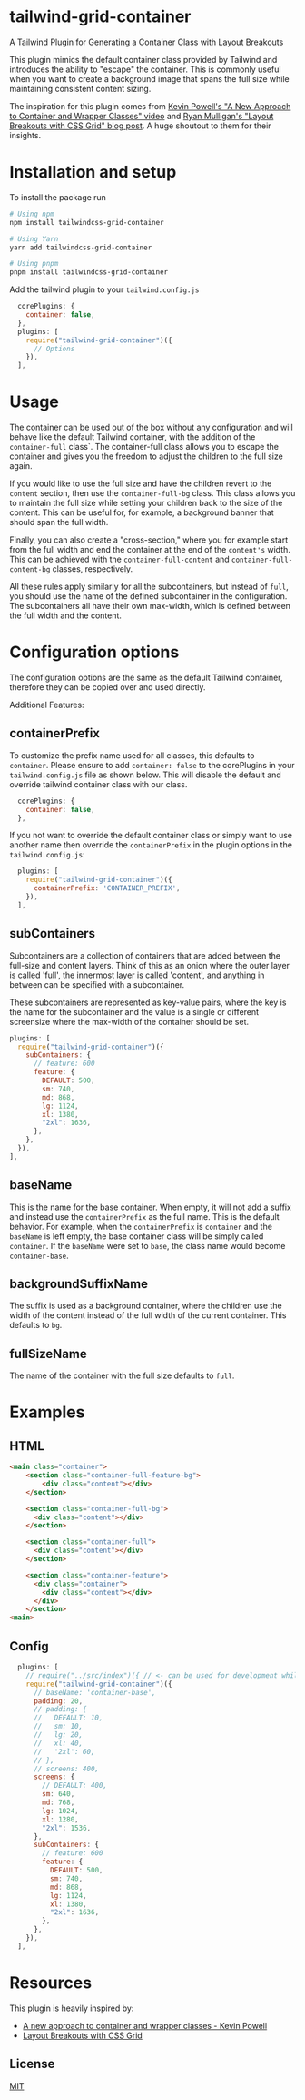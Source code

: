 # tailwind-grid-container

A Tailwind Plugin for Generating a Container Class with Layout Breakouts

This plugin mimics the default container class provided by Tailwind and introduces the ability to "escape" the container. This is commonly useful when you want to create a background image that spans the full size while maintaining consistent content sizing.

The inspiration for this plugin comes from [Kevin Powell's "A New Approach to Container and Wrapper Classes" video](https://www.youtube.com/watch?v=c13gpBrnGEw&t=704s) and [Ryan Mulligan's "Layout Breakouts with CSS Grid" blog post](https://ryanmulligan.dev/blog/layout-breakouts/). A huge shoutout to them for their insights.


# Installation and setup

To install the package run

```bash
# Using npm
npm install tailwindcss-grid-container

# Using Yarn
yarn add tailwindcss-grid-container

# Using pnpm
pnpm install tailwindcss-grid-container
```

Add the tailwind plugin to your `tailwind.config.js`

```js
  corePlugins: {
    container: false,
  },
  plugins: [
    require("tailwind-grid-container")({
      // Options
    }),
  ],
```

# Usage

The container can be used out of the box without any configuration and will behave like the default Tailwind container, with the addition of the `container-full` class`. The container-full class allows you to escape the container and gives you the freedom to adjust the children to the full size again.

If you would like to use the full size and have the children revert to the `content` section, then use the `container-full-bg` class. This class allows you to maintain the full size while setting your children back to the size of the content. This can be useful for, for example, a background banner that should span the full width.

Finally, you can also create a "cross-section," where you for example start from the full width and end the container at the end of the `content's` width. This can be achieved with the `container-full-content` and `container-full-content-bg` classes, respectively.

All these rules apply similarly for all the subcontainers, but instead of `full`, you should use the name of the defined subcontainer in the configuration. The subcontainers all have their own max-width, which is defined between the full width and the content.

# Configuration options

The configuration options are the same as the default Tailwind container, therefore they can be copied over and used directly.

Additional Features:

## containerPrefix

To customize the prefix name used for all classes, this defaults to `container`. Please ensure to add `container: false` to the corePlugins in your `tailwind.config.js` file as shown below. This will disable the default and override tailwind container class with our class.

```js
  corePlugins: {
    container: false,
  },
```

If you not want to override the default container class or simply want to use another name then override the `containerPrefix` in the plugin options in the `tailwind.config.js`:

```js
  plugins: [
    require("tailwind-grid-container")({
      containerPrefix: 'CONTAINER_PREFIX',
    }),
  ],
```


## subContainers

Subcontainers are a collection of containers that are added between the full-size and content layers. Think of this as an onion where the outer layer is called 'full', the innermost layer is called 'content', and anything in between can be specified with a subcontainer.

These subcontainers are represented as key-value pairs, where the key is the name for the subcontainer and the value is a single or different screensize where the max-width of the container should be set.

```js
plugins: [
  require("tailwind-grid-container")({
    subContainers: {
      // feature: 600
      feature: {
        DEFAULT: 500,
        sm: 740,
        md: 868,
        lg: 1124,
        xl: 1380,
        "2xl": 1636,
      },
    },
  }),
],
```

## baseName

This is the name for the base container. When empty, it will not add a suffix and instead use the `containerPrefix` as the full name. This is the default behavior. For example, when the `containerPrefix` is `container` and the `baseName` is left empty, the base container class will be simply called `container`. If the `baseName` were set to `base`, the class name would become `container-base`.

## backgroundSuffixName

The suffix is used as a background container, where the children use the width of the content instead of the full width of the current container. This defaults to `bg`.

## fullSizeName

The name of the container with the full size defaults to `full`.

# Examples

## HTML

```html
<main class="container">
    <section class="container-full-feature-bg">
        <div class="content"></div>
    </section>

    <section class="container-full-bg">
      <div class="content"></div>
    </section>

    <section class="container-full">
      <div class="content"></div>
    </section>

    <section class="container-feature">
      <div class="container">
        <div class="content"></div>
      </div>
    </section>
<main>
```


## Config

```js
  plugins: [
    // require("../src/index")({ // <- can be used for development while in the tailwind-grid-container package
    require("tailwind-grid-container")({
      // baseName: 'container-base',
      padding: 20,
      // padding: {
      //   DEFAULT: 10,
      //   sm: 10,
      //   lg: 20,
      //   xl: 40,
      //   '2xl': 60,
      // },
      // screens: 400,
      screens: {
        // DEFAULT: 400,
        sm: 640,
        md: 768,
        lg: 1024,
        xl: 1280,
        "2xl": 1536,
      },
      subContainers: {
        // feature: 600
        feature: {
          DEFAULT: 500,
          sm: 740,
          md: 868,
          lg: 1124,
          xl: 1380,
          "2xl": 1636,
        },
      },
    }),
  ],
```

# Resources

This plugin is heavily inspired by:

- [A new approach to container and wrapper classes - Kevin Powell](https://www.youtube.com/watch?v=c13gpBrnGEw&t=704s)
- [Layout Breakouts with CSS Grid](https://ryanmulligan.dev/blog/layout-breakouts/)

## License

[MIT](./LICENSE)
